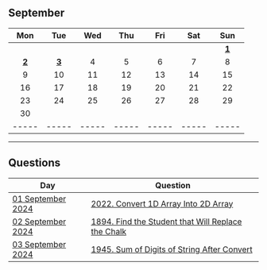 September
---
| Mon | Tue | Wed | Thu | Fri | Sat | Sun |
| :---: | :---: | :---: | :---: | :---: | :---: | :---: |
|     |     |     |     |     |     | [**1**](01) |
| [**2**](02) | [**3**](03) | 4   | 5   | 6   | 7   | 8   |
| 9   | 10  | 11  | 12  | 13  | 14  | 15  |
| 16  | 17  | 18  | 19  | 20  | 21  | 22  |
| 23  | 24  | 25  | 26  | 27  | 28  | 29  |
| 30  |     |     |     |     |     |     |
| ----- | ----- | ----- | ----- | ----- | ----- | ----- |

---

Questions
---
| Day | Question |
| --- | --- |
| [01 September 2024](01) | [2022. Convert 1D Array Into 2D Array](https://leetcode.com/problems/convert-1d-array-into-2d-array) |
| [02 September 2024](02) | [1894. Find the Student that Will Replace the Chalk](https://leetcode.com/problems/find-the-student-that-will-replace-the-chalk) |
| [03 September 2024](03) | [1945. Sum of Digits of String After Convert](https://leetcode.com/problems/sum-of-digits-of-string-after-convert) |
